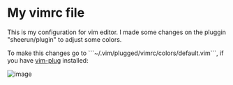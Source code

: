<h1>My vimrc file</h1>
<p>This is my configuration for vim editor. I made some changes on the pluggin "sheerun/plugin" to adjust some colors.</p>
<p>To make this changes go to ```~/.vim/plugged/vimrc/colors/default.vim```, if you have <a href="https://github.com/junegunn/vim-plug">vim-plug</a> installed:</p>

![image](https://user-images.githubusercontent.com/60105436/224037679-cd3fae4c-7615-402d-8079-407453b3b7cb.png)
